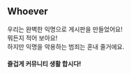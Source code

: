 <h2>Whoever</h2>

우리는 완벽한 익명으로 게시판을 만들었어요!
<br> 뭐든지 적어 보아요!
<br>하지만 익명을 악용하는 범죄는 혼내 줄거에요.

<h4>즐겁게 커뮤니티 생활 합시다!
